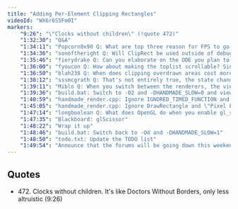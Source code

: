 ```yaml
---
title: "Adding Per-Element Clipping Rectangles"
videoId: "WX6r6S5Fm0I"
markers:
    "9:26": "\"Clocks without children\" (!quote 472)"
    "1:32:30": "Q&A"
    "1:34:11": "Popcorn0x90 Q: What are top three reason for FPS to go down?"
    "1:34:36": "sonoftheright Q: Will ClipRect be used outside of debug, and where?"
    "1:35:46": "fierydrake Q: Can you elaborate on the ODE you plan to replace your drag function with in MoveEntity?"
    "1:36:00": "fyoucon Q: How about making the toplist scrollable? Since we now clip it, can be painful when you start profiling a lot more"
    "1:36:50": "blah238 Q: When does clipping overdrawn areas cost more than just drawing them?"
    "1:38:12": "sssmcgrath Q: That's not entirely true, the state change on the clip isn't free, and if the size change is minor it's probably not worth it"
    "1:39:11": "Miblo Q: When you switch between the renderers, the viewing frame time is (obviously) affected. Are the clocks in our newly clipped box also affected by the renderers, i.e. ordered / distributed differently?"
    "1:39:36": "build.bat: Switch to -O2 and -DHANDMADE_SLOW=0 and view the profile"
    "1:40:59": "handmade_render.cpp: Ignore IGNORED_TIMED_FUNCTION and IGNORED_TIMED_BLOCK"
    "1:45:05": "handmade_render.cpp: Ignore DrawRectangle and \"Pixel Fill\""
    "1:47:14": "longboolean Q: What does OpenGL do when you enable gl_scissor_test? What is it testing for?"
    "1:47:35": "Blackboard: glScissor"
    "1:48:22": "Wrap it up"
    "1:48:46": "build.bat: Switch back to -Od and -DHANDMADE_SLOW=1"
    "1:48:50": "todo.txt: Update the TODO list"
    "1:49:54": "Announce that the forums will be going down this weekend [note: actually the 22nd April]"
---
```


## Quotes

* 472\. Clocks without children. It's like Doctors Without Borders, only less altruistic (9:26)
